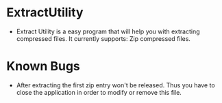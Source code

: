 ExtractUtility
==============
- Extract Utility is a easy program that will help you with extracting compressed files.
It currently supports: Zip compressed files.

Known Bugs
==============
- After extracting the first zip entry won't be released. Thus you have to close the application in order to modify or remove this file.
